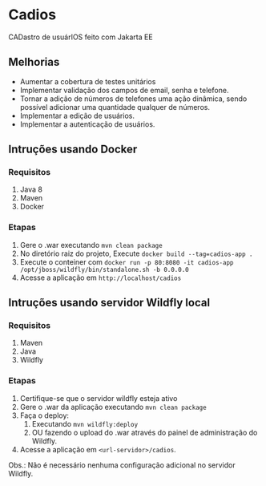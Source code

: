 # Cadios
CADastro de usuárIOS feito com Jakarta EE

## Melhorias

* Aumentar a cobertura de testes unitários
* Implementar validação dos campos de email, senha e telefone.
* Tornar a adição de números de telefones uma ação dinâmica, sendo possível adicionar uma quantidade qualquer de números.
* Implementar a edição de usuários.
* Implementar a autenticação de usuários.

## Intruções usando Docker

### Requisitos

1. Java 8
2. Maven
3. Docker

### Etapas

1. Gere o .war executando ```mvn clean package```
2. No diretório raiz do projeto, Execute ```docker build --tag=cadios-app .```
3. Execute o conteiner com ```docker run -p 80:8080 -it cadios-app /opt/jboss/wildfly/bin/standalone.sh -b 0.0.0.0```
4. Acesse a aplicação em ```http://localhost/cadios```


## Intruções usando servidor Wildfly local

### Requisitos

1. Maven
2. Java
3. Wildfly

### Etapas

1. Certifique-se que o servidor wildfly esteja ativo
2. Gere o .war da aplicação executando ```mvn clean package```
3. Faça o deploy: 
    1. Executando ```mvn wildfly:deploy```
    2. OU fazendo o upload do .war através do painel de administração do Wildfly.
4. Acesse a aplicação em ```<url-servidor>/cadios```.

Obs.: Não é necessário nenhuma configuração adicional no servidor Wildfly.